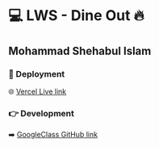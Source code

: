 # 💻 LWS - Dine Out 🔥

## Mohammad Shehabul Islam

### 🚀 Deployment

🌐 [Vercel Live link](https://lws-siam-islam-a2.vercel.app/)

### 👉 Development

➡️ [GoogleClass GitHub link](https://github.com/Learn-with-Sumit/batch-3-assignment-2-dine-out-MdShehabulIslam)


